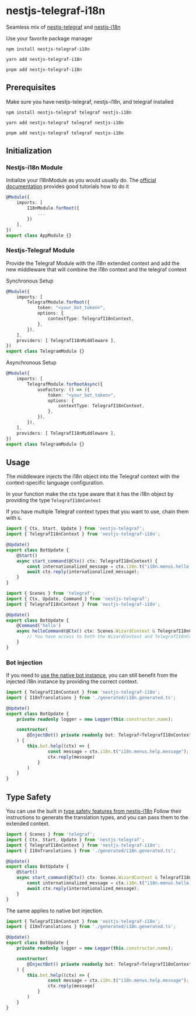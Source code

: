 # nestjs-telegraf-i18n

Seamless mix of [nestjs-telegraf](https://www.npmjs.com/package/nestjs-telegraf) and [nestjs-i18n](https://www.npmjs.com/package/nestjs-i18n)

Use your favorite package manager
```shell
npm install nestjs-telegraf-i18n
```
```shell
yarn add nestjs-telegraf-i18n
```
```shell
pnpm add nestjs-telegraf-i18n
```

## Prerequisites
Make sure you have nestjs-telegraf, nestjs-i18n, and telegraf installed
```shell
npm install nestjs-telegraf telegraf nestjs-i18n
```
```shell
yarn add nestjs-telegraf telegraf nestjs-i18n
```
```shell
pnpm add nestjs-telegraf telegraf nestjs-i18n
```

## Initialization

### Nestjs-i18n Module
Initialize your I18nModule as you would usually do. 
The [official documentation](https://nestjs-i18n.com/quick-start) provides good tutorials how to do it 

```typescript
@Module({
    imports: [
        I18nModule.forRoot({
            ...
        })
    ],
})
export class AppModule {}
```

### Nestjs-Telegraf Module
Provide the Telegraf Module with the i18n extended context and add the new middleware that will combine the i18n context and the telegraf context

Synchronous Setup
```typescript
@Module({
    imports: [
        TelegrafModule.forRoot({
            token: "<your_bot_token>",
            options: {
                contextType: TelegrafI18nContext,
            },
        }),
    ],
    providers: [ TelegrafI18nMiddleware ],
})
export class TelegramModule {}
```

Asynchronous Setup
```typescript
@Module({
    imports: [
        TelegrafModule.forRootAsync({
            useFactory: () => ({
                token: "<your_bot_token>",
                options: {
                    contextType: TelegrafI18nContext,
                },
            }),
        }),
    ],
    providers: [ TelegrafI18nMiddleware ],
})
export class TelegramModule {}
```

## Usage

The middleware injects the i18n object into the Telegraf context with the context-specific language configuration. 

In your function make the ctx type aware that it has the i18n object by providing the type `TelegrafI18nContext`

If you have multiple Telegraf context types that you want to use, chain them with `&`.

```typescript
import { Ctx, Start, Update } from 'nestjs-telegraf';
import { TelegrafI18nContext } from 'nestjs-telegraf-i18n';

@Update()
export class BotUpdate {
    @Start()
    async start_command(@Ctx() ctx: TelegrafI18nContext) {
        const internationalized_message = ctx.i18n.t("i18n.menus.hello.message");
        await ctx.reply(internationalized_message);
    }
}
```

```typescript
import { Scenes } from 'telegraf';
import { Ctx, Update, Command } from 'nestjs-telegraf';
import { TelegrafI18nContext } from 'nestjs-telegraf-i18n';

@Update()
export class BotUpdate {
    @Command('hello')
    async helloCommand(@Ctx() ctx: Scenes.WizardContext & TelegrafI18nContext) {
        // You have access to both the WizardContext and TelegrafI18nContext internals
    }
}

```

### Bot injection
If you need to [use the native bot instance](https://nestjs-telegraf.0x467.com/extras/bot-injection.html),
you can still benefit from the injected i18n instance by providing the correct context.

```typescript
import { TelegrafI18nContext } from 'nestjs-telegraf-i18n';
import { I18nTranslations } from './generated/i18n.generated.ts';

@Update()
export class BotUpdate {
    private readonly logger = new Logger(this.constructor.name);

    constructor(
        @InjectBot() private readonly bot: Telegraf<TelegrafI18nContext>
    ) {
        this.bot.help((ctx) => {
                const message = ctx.i18n.t("i18n.menus.help.message");
                ctx.reply(message)
            }
        )
    }
}
```

## Type Safety

You can use the built in [type safety features from nestjs-i18n](https://nestjs-i18n.com/guides/type-safety)
Follow their instructions to generate the translation types, and you can pass them to the extended context.

```typescript
import { Scenes } from 'telegraf';
import { Ctx, Start, Update } from 'nestjs-telegraf';
import { TelegrafI18nContext } from 'nestjs-telegraf-i18n';
import { I18nTranslations } from './generated/i18n.generated.ts';

@Update()
export class BotUpdate {
    @Start()
    async start_command(@Ctx() ctx: Scenes.WizardContext & TelegrafI18nContext<I18nTranslations>) {
        const internationalized_message = ctx.i18n.t("i18n.menus.hello.message");
        await ctx.reply(internationalized_message);
    }
}
```

The same applies to native bot injection.
```typescript
import { TelegrafI18nContext } from 'nestjs-telegraf-i18n';
import { I18nTranslations } from './generated/i18n.generated.ts';

@Update()
export class BotUpdate {
    private readonly logger = new Logger(this.constructor.name);

    constructor(
        @InjectBot() private readonly bot: Telegraf<TelegrafI18nContext<I18nTranslations>>
    ) {
        this.bot.help((ctx) => {
                const message = ctx.i18n.t("i18n.menus.help.message");
                ctx.reply(message)
            }
        )
    }
}
```